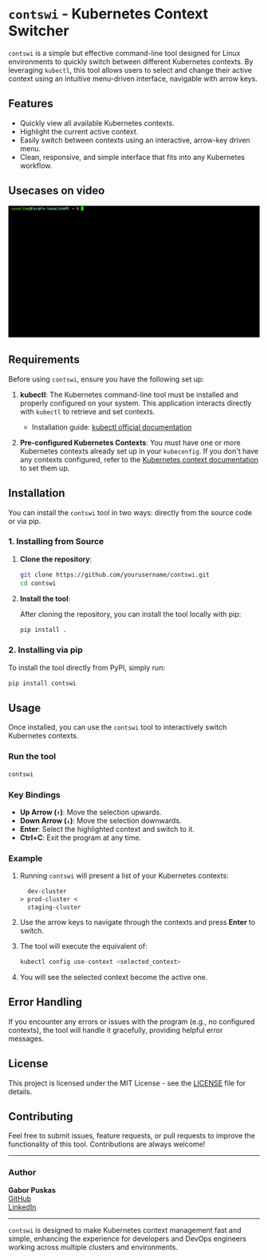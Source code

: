 # `contswi` - Kubernetes Context Switcher

`contswi` is a simple but effective command-line tool designed for Linux environments to quickly switch between different Kubernetes contexts. By leveraging `kubectl`, this tool allows users to select and change their active context using an intuitive menu-driven interface, navigable with arrow keys.

## Features

- Quickly view all available Kubernetes contexts.
- Highlight the current active context.
- Easily switch between contexts using an interactive, arrow-key driven menu.
- Clean, responsive, and simple interface that fits into any Kubernetes workflow.

## Usecases on video
![contswi usecases](usecases.gif)

## Requirements

Before using `contswi`, ensure you have the following set up:

1. **kubectl**: The Kubernetes command-line tool must be installed and properly configured on your system. This application interacts directly with `kubectl` to retrieve and set contexts.
   
   - Installation guide: [kubectl official documentation](https://kubernetes.io/docs/tasks/tools/)
   
2. **Pre-configured Kubernetes Contexts**: You must have one or more Kubernetes contexts already set up in your `kubeconfig`. If you don't have any contexts configured, refer to the [Kubernetes context documentation](https://kubernetes.io/docs/concepts/configuration/organize-cluster-access-kubeconfig/#context) to set them up.

## Installation

You can install the `contswi` tool in two ways: directly from the source code or via pip.

### 1. Installing from Source

1. **Clone the repository**:

   ```bash
   git clone https://github.com/yourusername/contswi.git
   cd contswi
   ```

2. **Install the tool**:

   After cloning the repository, you can install the tool locally with pip:

   ```bash
   pip install .
   ```

### 2. Installing via pip

To install the tool directly from PyPI, simply run:

```bash
pip install contswi
```


## Usage

Once installed, you can use the `contswi` tool to interactively switch Kubernetes contexts.

### Run the tool

```bash
contswi
```

### Key Bindings

- **Up Arrow (`↑`)**: Move the selection upwards.
- **Down Arrow (`↓`)**: Move the selection downwards.
- **Enter**: Select the highlighted context and switch to it.
- **Ctrl+C**: Exit the program at any time.

### Example

1. Running `contswi` will present a list of your Kubernetes contexts:
   ```
     dev-cluster  
   > prod-cluster <  
     staging-cluster  
   ```

2. Use the arrow keys to navigate through the contexts and press **Enter** to switch.

3. The tool will execute the equivalent of:
   ```bash
   kubectl config use-context <selected_context>
   ```

4. You will see the selected context become the active one.

## Error Handling

If you encounter any errors or issues with the program (e.g., no configured contexts), the tool will handle it gracefully, providing helpful error messages.

## License

This project is licensed under the MIT License - see the [LICENSE](LICENSE) file for details.

## Contributing

Feel free to submit issues, feature requests, or pull requests to improve the functionality of this tool. Contributions are always welcome!

---

### Author

**Gabor Puskas**  
[GitHub](https://github.com/Savalinn)  
[LinkedIn](https://www.linkedin.com/in/gaborpuskas/)

---

`contswi` is designed to make Kubernetes context management fast and simple, enhancing the experience for developers and DevOps engineers working across multiple clusters and environments.
